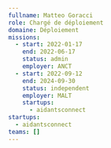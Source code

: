 ```yaml
---
fullname: Matteo Goracci
role: Chargé de déploiement
domaine: Déploiement
missions:
  - start: 2022-01-17
    end: 2022-06-17
    status: admin
    employer: ANCT
  - start: 2022-09-12
    end: 2024-09-30
    status: independent
    employer: MALT
    startups:
      - aidantsconnect
startups:
  - aidantsconnect
teams: []
---
```

